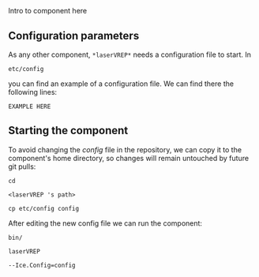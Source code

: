 ```
```
#
``` laserVREP
```
Intro to component here


## Configuration parameters
As any other component,
``` *laserVREP* ```
needs a configuration file to start. In

    etc/config

you can find an example of a configuration file. We can find there the following lines:

    EXAMPLE HERE

    
## Starting the component
To avoid changing the *config* file in the repository, we can copy it to the component's home directory, so changes will remain untouched by future git pulls:

    cd

``` <laserVREP 's path> ```

    cp etc/config config
    
After editing the new config file we can run the component:

    bin/

```laserVREP ```

    --Ice.Config=config
